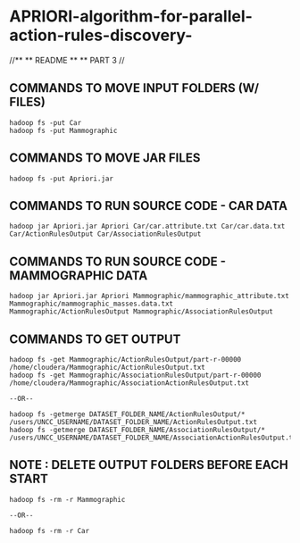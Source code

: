 # APRIORI-algorithm-for-parallel-action-rules-discovery-
//** 
  ** README
  **
  **  PART 3
//


COMMANDS TO MOVE INPUT FOLDERS (W/ FILES)
-----------------------------------------
	hadoop fs -put Car
	hadoop fs -put Mammographic


COMMANDS TO MOVE JAR FILES
--------------------------
	hadoop fs -put Apriori.jar


COMMANDS TO RUN SOURCE CODE - CAR DATA
--------------------------------------
	hadoop jar Apriori.jar Apriori Car/car.attribute.txt Car/car.data.txt Car/ActionRulesOutput Car/AssociationRulesOutput


COMMANDS TO RUN SOURCE CODE - MAMMOGRAPHIC DATA
-----------------------------------------------
	hadoop jar Apriori.jar Apriori Mammographic/mammographic_attribute.txt Mammographic/mammographic_masses.data.txt Mammographic/ActionRulesOutput Mammographic/AssociationRulesOutput


COMMANDS TO GET OUTPUT
-----------------------
	hadoop fs -get Mammographic/ActionRulesOutput/part-r-00000  /home/cloudera/Mammographic/ActionRulesOutput.txt
	hadoop fs -get Mammographic/AssociationRulesOutput/part-r-00000  /home/cloudera/Mammographic/AssociationActionRulesOutput.txt
	
	--OR--
	
	hadoop fs -getmerge DATASET_FOLDER_NAME/ActionRulesOutput/* /users/UNCC_USERNAME/DATASET_FOLDER_NAME/ActionRulesOutput.txt
	hadoop fs -getmerge DATASET_FOLDER_NAME/AssociationRulesOutput/* /users/UNCC_USERNAME/DATASET_FOLDER_NAME/AssociationActionRulesOutput.txt
	

NOTE : DELETE OUTPUT FOLDERS BEFORE EACH START
----------------------------------------------
	hadoop fs -rm -r Mammographic

	--OR--

	hadoop fs -rm -r Car



